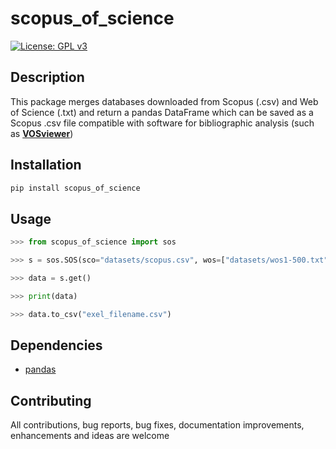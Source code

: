 # scopus_of_science
[![License: GPL v3](https://img.shields.io/badge/License-GPLv3-blue.svg)](https://www.gnu.org/licenses/gpl-3.0)

## Description
This package merges databases downloaded from Scopus (.csv) and Web of Science (.txt) 
and return a pandas DataFrame which can be saved as a Scopus .csv file compatible with 
software for bibliographic analysis (such as [**VOSviewer**][VOSviewer]) 

[VOSviewer]: https://www.vosviewer.com/

## Installation
```python
pip install scopus_of_science
```

## Usage

```python
>>> from scopus_of_science import sos

>>> s = sos.SOS(sco="datasets/scopus.csv", wos=["datasets/wos1-500.txt", "datasets/wos501-526.txt"])

>>> data = s.get()

>>> print(data)

>>> data.to_csv("exel_filename.csv")

```
## Dependencies
- [pandas](https://pandas.pydata.org/)

## Contributing
All contributions, bug reports, bug fixes, documentation improvements, enhancements and ideas are welcome
